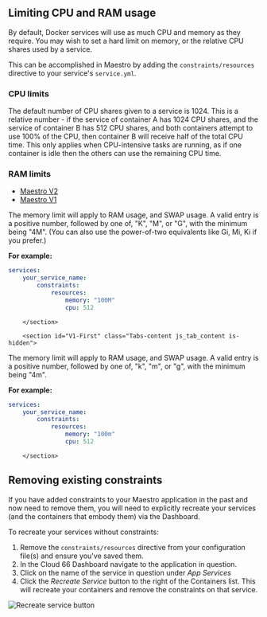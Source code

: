 ## Limiting CPU and RAM usage

By default, Docker services will use as much CPU and memory as they require. You may wish to set a hard limit on memory, or the relative CPU shares used by a service. 

This can be accomplished in Maestro by adding the `constraints/resources` directive to your service's `service.yml`.

### CPU limits

The default number of CPU shares given to a service is 1024. This is a relative number - if the service of container A has 1024 CPU shares, and the service of container B has 512 CPU shares, and both containers attempt to use 100% of the CPU, then container B will receive half of the total CPU time. This only applies when CPU-intensive tasks are running, as if one container is idle then the others can use the remaining CPU time.

### RAM limits

<div class="Tabs Tabs--enclosed">
    <nav>
      <ul class="TabMini js_tabs">
        <li class="TabMini-item active">
          <a href="#V2-First" class="TabMini-link">
            Maestro V2
          </a>
        </li>
        <li class="TabMini-item">
          <a href="#V1-First" class="TabMini-link">
            Maestro V1
          </a>
        </li>
      </ul>
    </nav>

<section id="V2-First" class="Tabs-content js_tab_content">

<p>The memory limit will apply to RAM usage, and SWAP usage. A valid entry is a positive number, followed by one of, "K", "M", or "G", with the minimum being "4M". (You can also use the power-of-two equivalents like Gi, Mi, Ki if you prefer.)</p>

<p><strong>For example:</strong></p>

```yaml
services:
    your_service_name:
        constraints:
            resources:
                memory: "100M"
                cpu: 512
```

        </section>

        <section id="V1-First" class="Tabs-content js_tab_content is-hidden">

<p>The memory limit will apply to RAM usage, and SWAP usage. A valid entry is a positive number, followed by one of, "k", "m", or "g", with the minimum being "4m".</p>

<p><strong>For example:</strong></p>

```yaml
services:
    your_service_name:
        constraints:
            resources:
                memory: "100m"
                cpu: 512
```

        </section>
</div>

## Removing existing constraints

<div class="notice notice-warning"><p>If you have added constraints to your Maestro application in the past and now need to remove them, you will need to explicitly recreate your services (and the containers that embody them) via the Dashboard.</p></div>

To recreate your services without constraints:

1. Remove the `constraints/resources` directive from your configuration file(s) and ensure you've saved them.
2. In the Cloud 66 Dashboard navigate to the application in question.
3. Click on the name of the service in question under *App Services*
4. Click the *Recreate Service* button to the right of the Containers list. This will recreate your containers and remove the constraints on that service.

<img src="/assets/shared/remove_constraints.png" alt="Recreate service button">

